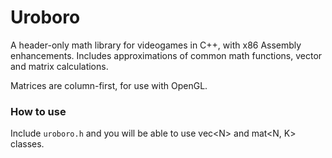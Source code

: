 # Uroboro
A header-only math library for videogames in C++, with x86 Assembly enhancements.
Includes approximations of common math functions, vector and matrix calculations.

Matrices are column-first, for use with OpenGL.

### How to use
Include `uroboro.h` and you will be able to use vec\<N\> and mat<N, K> classes.
